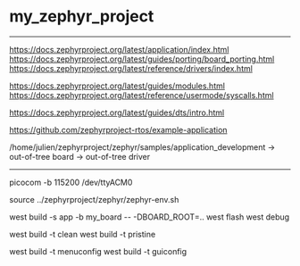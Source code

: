 # my_zephyr_project

------------------------------------------------------

https://docs.zephyrproject.org/latest/application/index.html
https://docs.zephyrproject.org/latest/guides/porting/board_porting.html
https://docs.zephyrproject.org/latest/reference/drivers/index.html

https://docs.zephyrproject.org/latest/guides/modules.html
https://docs.zephyrproject.org/latest/reference/usermode/syscalls.html

https://docs.zephyrproject.org/latest/guides/dts/intro.html


https://github.com/zephyrproject-rtos/example-application


/home/julien/zephyrproject/zephyr/samples/application_development
-> out-of-tree board
-> out-of-tree driver

------------------------------------------------------

picocom -b 115200 /dev/ttyACM0


source ../zephyrproject/zephyr/zephyr-env.sh

west build -s app -b my_board -- -DBOARD_ROOT=..
west flash
west debug

west build -t clean
west build -t pristine

west build -t menuconfig
west build -t guiconfig

